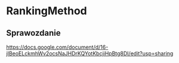 # RankingMethod

## Sprawozdanie
https://docs.google.com/document/d/16-jIBeoELckmhWv2ocsNaJHDrKQYotKbcjiHpBtg8DI/edit?usp=sharing
